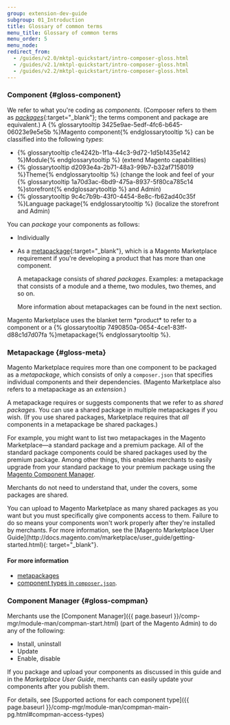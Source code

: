 ```yaml
---
group: extension-dev-guide
subgroup: 01_Introduction
title: Glossary of common terms
menu_title: Glossary of common terms
menu_order: 5
menu_node:
redirect_from:
  - /guides/v2.0/mktpl-quickstart/intro-composer-gloss.html
  - /guides/v2.1/mktpl-quickstart/intro-composer-gloss.html
  - /guides/v2.2/mktpl-quickstart/intro-composer-gloss.html
---
```


### Component {#gloss-component}
We refer to what you're coding as *components*. (Composer refers to them as [*packages*](https://getcomposer.org/doc/05-repositories.md#packages){:target="_blank"}; the terms component and package are equivalent.) A {% glossarytooltip 3425e9ae-5edf-4fc6-b645-06023e9e5e5b %}Magento component{% endglossarytooltip %} can be classified into the following *types*:

*	{% glossarytooltip c1e4242b-1f1a-44c3-9d72-1d5b1435e142 %}Module{% endglossarytooltip %} (extend Magento capabilities)
*	{% glossarytooltip d2093e4a-2b71-48a3-99b7-b32af7158019 %}Theme{% endglossarytooltip %} (change the look and feel of your {% glossarytooltip 1a70d3ac-6bd9-475a-8937-5f80ca785c14 %}storefront{% endglossarytooltip %} and Admin)
*	{% glossarytooltip 9c4c7b9b-43f0-4454-8e8c-fb62ad40c35f %}Language package{% endglossarytooltip %} (localize the storefront and Admin)

You can *package* your components as follows:

*	Individually
*	As a [metapackage](https://getcomposer.org/doc/04-schema.md#type){:target="_blank"}, which is a Magento Marketplace requirement if you're developing a product that has more than one component.

	A metapackage consists of *shared packages*. Examples: a metapackage that consists of a module and a theme, two modules, two themes, and so on.

	More information about metapackages can be found in the next section.

<div class="bs-callout bs-callout-info" id="info" markdown="1">
Magento Marketplace uses the blanket term *product* to refer to a component or a {% glossarytooltip 7490850a-0654-4ce1-83ff-d88c1d7d07fa %}metapackage{% endglossarytooltip %}.
</div>

### Metapackage {#gloss-meta}

Magento Marketplace requires more than one component to be packaged as a *metapackage*, which consists of only a `composer.json` that specifies individual components and their dependencies. (Magento Marketplace also refers to a metapackage as an *extension*.)

A metapackage requires or suggests components that we refer to as *shared packages*. You can use a shared package in multiple metapackages if you wish. (If you use shared packages, Marketplace requires that *all* components in a metapackage be shared packages.)

For example, you might want to list two metapackages in the Magento Marketplace&mdash;a standard package and a premium package. All of the standard package components could be shared packages used by the premium package. Among other things, this enables merchants to easily upgrade from your standard package to your premium package using the <a href="#gloss-compman">Magento Component Manager</a>.

Merchants do not need to understand that, under the covers, some packages are shared.

<div class="bs-callout bs-callout-warning" markdown="1">
You can upload to Magento Marketplace as many shared packages as you want but you must specifically give components access to them. Failure to do so means your components won't work properly after they're installed by merchants. For more information, see the [Magento Marketplace User Guide](http://docs.magento.com/marketplace/user_guide/getting-started.html){: target="_blank"}.
</div>

#### For more information

*	<a href="{{ page.baseurl }}/extension-dev-guide/package/package_module.html#package-metapackage">metapackages</a>
*	<a href="{{ page.baseurl }}/extension-dev-guide/build/composer-integration.html">component types in <code>composer.json</code></a>.

### Component Manager {#gloss-compman}

Merchants use the [Component Manager]({{ page.baseurl }}/comp-mgr/module-man/compman-start.html) (part of the Magento Admin) to do any of the following:

*	Install, uninstall
*	Update
*	Enable, disable

If you package and upload your components as discussed in this guide and in the <em>Marketplace User Guide</em>, merchants can easily update your components after you publish them.

For details, see [Supported actions for each component type]({{ page.baseurl }}/comp-mgr/module-man/compman-main-pg.html#compman-access-types)